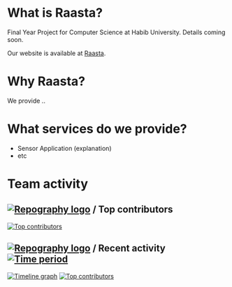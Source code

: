 # What is Raasta?

Final Year Project for Computer Science at Habib University. Details coming soon. 

Our website is available at [Raasta](https://raasta-web.web.app).


# Why Raasta?

We provide ..


# What services do we provide?

- Sensor Application (explanation)
- etc


# Team activity 

## [![Repography logo](https://images.repography.com/logo.svg)](https://repography.com) / Top contributors
[![Top contributors](https://images.repography.com/33913467/AkeelMedina22/Raasta/top-contributors/yK18Sv6uzbamK-aXULYcvMWr69C9vCqValaVMgNWBtA/JOTiRrHOifmd6AWoF6yKsXcB81oLiJ-zF2vFxH8pdUQ_table.svg)](https://github.com/AkeelMedina22/Raasta/graphs/contributors)


## [![Repography logo](https://images.repography.com/logo.svg)](https://repography.com) / Recent activity [![Time period](https://images.repography.com/33913467/AkeelMedina22/Raasta/recent-activity/yK18Sv6uzbamK-aXULYcvMWr69C9vCqValaVMgNWBtA/JOTiRrHOifmd6AWoF6yKsXcB81oLiJ-zF2vFxH8pdUQ_badge.svg)](https://repography.com)
[![Timeline graph](https://images.repography.com/33913467/AkeelMedina22/Raasta/recent-activity/yK18Sv6uzbamK-aXULYcvMWr69C9vCqValaVMgNWBtA/JOTiRrHOifmd6AWoF6yKsXcB81oLiJ-zF2vFxH8pdUQ_timeline.svg)](https://github.com/AkeelMedina22/Raasta/commits)
[![Top contributors](https://images.repography.com/33913467/AkeelMedina22/Raasta/recent-activity/yK18Sv6uzbamK-aXULYcvMWr69C9vCqValaVMgNWBtA/JOTiRrHOifmd6AWoF6yKsXcB81oLiJ-zF2vFxH8pdUQ_users.svg)](https://github.com/AkeelMedina22/Raasta/graphs/contributors)




